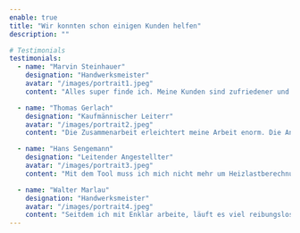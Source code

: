 ```yaml
---
enable: true
title: "Wir konnten schon einigen Kunden helfen"
description: ""

# Testimonials
testimonials:
  - name: "Marvin Steinhauer"
    designation: "Handwerksmeister"
    avatar: "/images/portrait1.jpeg"
    content: "Alles super finde ich. Meine Kunden sind zufriedener und ich kann mehr Aufträge annehmen."

  - name: "Thomas Gerlach"
    designation: "Kaufmännischer Leiterr"
    avatar: "/images/portrait2.jpeg"
    content: "Die Zusammenarbeit erleichtert meine Arbeit enorm. Die Anträge sind schneller bearbeitet, und meine Kunden freuen sich über die zügige Abwicklung. Einfach klasse!"

  - name: "Hans Sengemann"
    designation: "Leitender Angestellter"
    avatar: "/images/portrait3.jpeg"
    content: "Mit dem Tool muss ich mich nicht mehr um Heizlastberechnung und Förderanträge kümmern. Meine Kunden sind auch happy über die digitalte Abreitsweise."

  - name: "Walter Marlau"
    designation: "Handwerksmeister"
    avatar: "/images/portrait4.jpeg"
    content: "Seitdem ich mit Enklar arbeite, läuft es viel reibungsloser. Die Zeitersparnis ist sehr gut und meine Kunden schätzen die schnelle Bearbeitung. So kommt man schneller voran."
---
```

